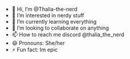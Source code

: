 - 👋 Hi, I’m @Thalia-the-nerd
- 👀 I’m interested in nerdy stuff
- 🌱 I’m currently learning everything
- 💞️ I’m looking to collaborate on anything
- 📫 How to reach me discord @thalia_the_nerd
- 😄 Pronouns: She/her
- ⚡ Fun fact: Im epic
